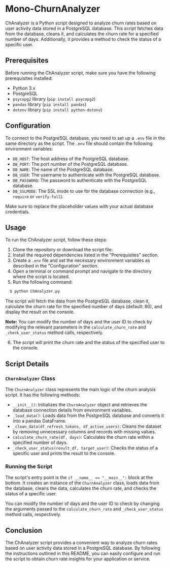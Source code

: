 # Mono-ChurnAnalyzer

ChAnalyzer is a Python script designed to analyze churn rates based on user activity data stored in a PostgreSQL database. This script fetches data from the database, cleans it, and calculates the churn rate for a specified number of days. Additionally, it provides a method to check the status of a specific user.

## Prerequisites
Before running the ChAnalyzer script, make sure you have the following prerequisites installed:

- Python 3.x
- PostgreSQL
- `psycopg2` library (`pip install psycopg2`)
- `pandas` library (`pip install pandas`)
- `dotenv` library (`pip install python-dotenv`)

## Configuration
To connect to the PostgreSQL database, you need to set up a `.env` file in the same directory as the script. The `.env` file should contain the following environment variables:

- `DB_HOST`: The host address of the PostgreSQL database.
- `DB_PORT`: The port number of the PostgreSQL database.
- `DB_NAME`: The name of the PostgreSQL database.
- `DB_USER`: The username to authenticate with the PostgreSQL database.
- `DB_PASSWORD`: The password to authenticate with the PostgreSQL database.
- `DB_SSLMODE`: The SSL mode to use for the database connection (e.g., `require` or `verify-full`).

Make sure to replace the placeholder values with your actual database credentials.

## Usage
To run the ChAnalyzer script, follow these steps:

1. Clone the repository or download the script file.
2. Install the required dependencies listed in the "Prerequisites" section.
3. Create a `.env` file and set the necessary environment variables as described in the "Configuration" section.
4. Open a terminal or command prompt and navigate to the directory where the script is located.
5. Run the following command:

```python
  $ python ChAnalyzer.py
```


The script will fetch the data from the PostgreSQL database, clean it, calculate the churn rate for the specified number of days (default: 90), and display the result on the console.

**Note:** You can modify the number of days and the user ID to check by modifying the relevant parameters in the `calculate_churn_rate` and `_check_user_status` method calls, respectively.

6. The script will print the churn rate and the status of the specified user to the console.

## Script Details

### `ChurnAnalyzer` Class
The `ChurnAnalyzer` class represents the main logic of the churn analysis script. It has the following methods:

- `__init__()`: Initializes the `ChurnAnalyzer` object and retrieves the database connection details from environment variables.
- `_load_data()`: Loads data from the PostgreSQL database and converts it into a pandas DataFrame.
- `_clean_data(df_refresh_tokens, df_active_users)`: Cleans the dataset by removing unnecessary columns and records with missing values.
- `calculate_churn_rate(df, days)`: Calculates the churn rate within a specified number of days.
- `_check_user_status(result_df, target_user)`: Checks the status of a specific user and prints the result to the console.

### Running the Script
The script's entry point is the `if __name__ == "__main__":` block at the bottom. It creates an instance of the `ChurnAnalyzer` class, loads data from the database, cleans the data, calculates the churn rate, and checks the status of a specific user.

You can modify the number of days and the user ID to check by changing the arguments passed to the `calculate_churn_rate` and `_check_user_status` method calls, respectively.

## Conclusion
The ChAnalyzer script provides a convenient way to analyze churn rates based on user activity data stored in a PostgreSQL database. By following the instructions outlined in this README, you can easily configure and run the script to obtain churn rate insights for your application or service.


